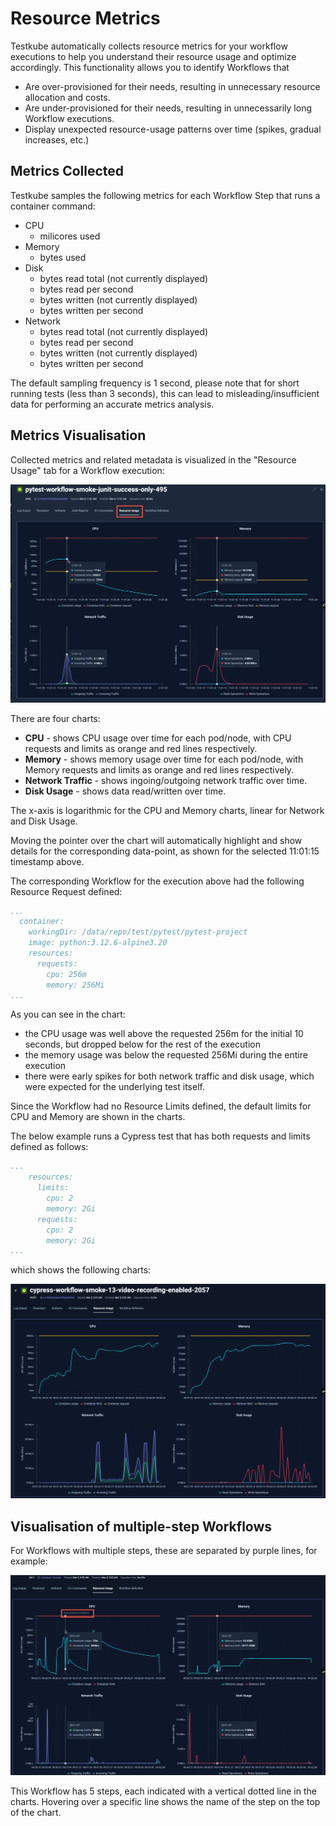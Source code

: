 # Resource Metrics

Testkube automatically collects resource metrics for your workflow executions to help you understand their
resource usage and optimize accordingly. This functionality allows you to identify Workflows that

- Are over-provisioned for their needs, resulting in unnecessary resource allocation and costs.
- Are under-provisioned for their needs, resulting in unnecessarily long Workflow executions.
- Display unexpected resource-usage patterns over time (spikes, gradual increases, etc.)

## Metrics Collected

Testkube samples the following metrics for each Workflow Step that runs a container command:

- CPU
  - milicores used
- Memory
  - bytes used 
- Disk
  - bytes read total (not currently displayed)
  - bytes read per second
  - bytes written (not currently displayed)
  - bytes written per second
- Network
  - bytes read total (not currently displayed)
  - bytes read per second
  - bytes written (not currently displayed)
  - bytes written per second

The default sampling frequency is 1 second, please note that for short running tests (less than 3 seconds), this
can lead to misleading/insufficient data for performing an accurate metrics analysis.

## Metrics Visualisation

Collected metrics and related metadata is visualized in the "Resource Usage" tab for a Workflow execution:

![Basic Resource Usage](images/basic-resource-usage.png)

There are four charts:
- **CPU** - shows CPU usage over time for each pod/node, with CPU requests and limits as orange and red lines respectively.
- **Memory** - shows memory usage over time for each pod/node, with Memory requests and limits as orange and red lines respectively.
- **Network Traffic** - shows ingoing/outgoing network traffic over time.
- **Disk Usage** - shows data read/written over time.

The x-axis is logarithmic for the CPU and Memory charts, linear for Network and Disk Usage.

Moving the pointer over the chart will automatically highlight and show details for the corresponding data-point, as shown 
for the selected 11:01:15 timestamp above. 

The corresponding Workflow for the execution above had the following Resource Request defined:

```yaml
...
  container:
    workingDir: /data/repo/test/pytest/pytest-project
    image: python:3.12.6-alpine3.20
    resources:
      requests:
        cpu: 256m
        memory: 256Mi
...
```

As you can see in the chart:
- the CPU usage was well above the requested 256m for the initial 10 seconds, but dropped below for the rest of the execution
- the memory usage was below the requested 256Mi during the entire execution
- there were early spikes for both network traffic and disk usage, which were expected for the underlying test itself.

Since the Workflow had no Resource Limits defined, the default limits for CPU and Memory are shown in the charts.

The below example runs a Cypress test that has both requests and limits defined as follows:

```yaml
...
    resources:
      limits:
        cpu: 2
        memory: 2Gi
      requests:
        cpu: 2
        memory: 2Gi
...
```

which shows the following charts:

![Advanced Resource Usage](images/advanced-resource-usage.png)

## Visualisation of multiple-step Workflows

For Workflows with multiple steps, these are separated by purple lines, for example:

![Multi-Step Resource Usage](images/multi-step-resource-usage.png)

This Workflow has 5 steps, each indicated with a vertical dotted line in the charts. Hovering over a specific line 
shows the name of the step on the top of the chart.
